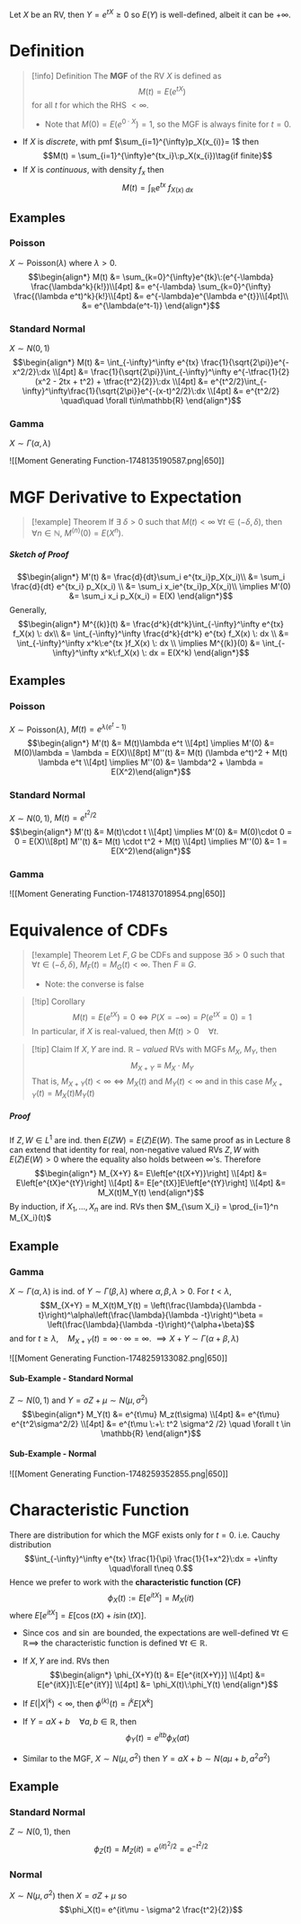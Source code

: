 Let $X$ be an RV, then $Y = e^{tX}\geq 0$ so $E(Y)$ is well-defined, albeit it can be $+\infty$.

# Definition

>[!info] Definition
>The **MGF** of the RV $X$ is defined as 
>$$M(t) = E(e^{tX})$$
>for all $t$ for which the RHS $< \infty$.  
>
>- Note that $M(0) = E(e^{0\cdot X}) = 1$, so the MGF is always finite for $t=0$. 

- If $X$ is *discrete*, with pmf $\sum_{i=1}^{\infty}p_X(x_{i)}= 1$ then
$$M(t) = \sum_{i=1}^{\infty}e^{tx_i}\:p_X(x_{i})\tag{if finite}$$
- If $X$ is *continuous*, with density $f_x$ then 
	$$M(t) = \int_{\mathbb{R}} e^{tx} \: f_{X(x)\:dx}\tag{if finite}$$

## Examples

### Poisson

$X \sim \text{Poisson}(\lambda)$ where $\lambda > 0$.
$$\begin{align*}
M(t) &= \sum_{k=0}^{\infty}e^{tk}\:(e^{-\lambda} \frac{\lambda^k}{k!})\\[4pt]
&=  e^{-\lambda} \sum_{k=0}^{\infty} \frac{(\lambda e^t)^k}{k!}\\[4pt]
&= e^{-\lambda}e^{\lambda e^{t}}\\[4pt]\\
&= e^{\lambda(e^t-1)}
\end{align*}$$

### Standard Normal

$X \sim N(0,1)$ 
$$\begin{align*}
M(t) &= \int_{-\infty}^\infty e^{tx} \frac{1}{\sqrt{2\pi}}e^{-x^2/2}\:dx \\[4pt]
&= \frac{1}{\sqrt{2\pi}}\int_{-\infty}^\infty e^{-\tfrac{1}{2}(x^2 - 2tx + t^2) + \tfrac{t^2}{2}}\:dx \\[4pt]
&= e^{t^2/2}\int_{-\infty}^\infty\frac{1}{\sqrt{2\pi}}e^{-(x-t)^2/2}\:dx \\[4pt]
&= e^{t^2/2} \quad\quad \forall t\in\mathbb{R}
\end{align*}$$

### Gamma
$X \sim \Gamma(\alpha,\lambda)$ 

![[Moment Generating Function-1748135190587.png|650]]


# MGF Derivative to Expectation
 
>[!example] Theorem
>If $\exists\: \delta >0$ such that $M(t)<\infty$ $\forall t \in (-\delta,\delta)$, then $\forall n \in \mathbb{N}$, $M^{(n)}(0) = E(X^n)$. 
##### Sketch of Proof
$$\begin{align*}
M'(t) &= \frac{d}{dt}\sum_i e^{tx_i}p_X(x_i)\\
&= \sum_i \frac{d}{dt} e^{tx_i} p_X(x_i) \\
&= \sum_i x_ie^{tx_i}p_X(x_i)\\
\implies M'(0) &= \sum_i x_i p_X(x_i) = E(X)
\end{align*}$$
Generally,
$$\begin{align*}
M^{(k)}(t) &= \frac{d^k}{dt^k}\int_{-\infty}^\infty e^{tx} f_X(x) \: dx\\
&= \int_{-\infty}^\infty \frac{d^k}{dt^k} e^{tx} f_X(x) \: dx \\
&= \int_{-\infty}^\infty x^k\:e^{tx }f_X(x) \: dx \\
\implies M^{(k)}(0) &= \int_{-\infty}^\infty x^k\:f_X(x) \: dx = E(X^k)
\end{align*}$$

## Examples

### Poisson
$X \sim \text{Poisson}(\lambda)$,   $M(t) = e^{\lambda(e^t-1)}$
$$\begin{align*}
M'(t) &= M(t)\lambda e^t \\[4pt]
\implies M'(0) &= M(0)\lambda = \lambda = E(X)\\[8pt]
M''(t) &= M(t)
(\lambda e^t)^2 + M(t) \lambda e^t \\[4pt]
\implies M''(0) &= \lambda^2 + \lambda = E(X^2)\end{align*}$$
### Standard Normal

$X \sim N(0,1)$,   $M(t) = e^{t^2/2}$ 
$$\begin{align*}
M'(t) &= M(t)\cdot t \\[4pt]
\implies M'(0) &= M(0)\cdot 0 = 0 = E(X)\\[8pt]
M''(t) &= M(t)
\cdot t^2 + M(t) \\[4pt]
\implies M''(0) &= 1 = E(X^2)\end{align*}$$

### Gamma

![[Moment Generating Function-1748137018954.png|650]]





# Equivalence of CDFs

>[!example] Theorem
>Let $F,G$ be CDFs and suppose $\exists \delta >0$ such that $\forall t \in (-\delta,\delta)$,  $M_F(t) = M_G(t) < \infty$.
> Then $F \equiv G$. 
> 
> - Note: the converse is false

>[!tip] Corollary
>$$M(t) = E(e^{tX}) = 0 \iff P(X=-\infty) = P(e^{tX} = 0) = 1$$
>In particular, if $X$ is real-valued, then $M(t)>0 \quad \forall t$.

>[!tip] Claim
>If $X,Y$ are ind. $\mathbb{R}-valued$ RVs with MGFs $M_X$, $M_Y$, then
>$$M_{X+Y} \equiv M_X\cdot M_Y$$
>That is, $M_{X+Y}(t) < \infty \iff M_X(t)$ and $M_Y(t) < \infty$ and in this case $M_{X+Y}(t)=M_X(t)M_Y(t)$
##### Proof
If $Z,W \in L^1$ are ind. then $E(ZW) = E(Z)E(W)$. The same proof as in Lecture 8 can extend that identity for real, non-negative valued RVs $Z,W$ with $E(Z)E(W) >0$ where the equality also holds between $\infty$'s. Therefore
$$\begin{align*}
M_{X+Y} &= E\left[e^{t(X+Y)}\right] \\[4pt]
&= E\left[e^{tX}e^{tY}\right] \\[4pt]
&= E[e^{tX}]E\left[e^{tY}\right] \\[4pt]
&= M_X(t)M_Y(t)
\end{align*}$$
By induction, if $X_1,...,X_n$ are ind. RVs then $M_{\sum X_i} = \prod_{i=1}^n M_{X_i}(t)$


## Example

### Gamma
$X\sim \Gamma(\alpha, \lambda)$ is ind. of $Y \sim \Gamma(\beta, \lambda)$ where $\alpha,\beta, \lambda > 0$. For $t < \lambda$,
$$M_{X+Y} = M_X(t)M_Y(t) = \left(\frac{\lambda}{\lambda -t}\right)^\alpha\left(\frac{\lambda}{\lambda -t}\right)^\beta = \left(\frac{\lambda}{\lambda -t}\right)^{\alpha+\beta}$$
and for $t \geq \lambda, \quad M_{X+Y}(t) = \infty \cdot \infty = \infty$. 
$\implies X+Y \sim \Gamma(\alpha+\beta,\lambda)$

![[Moment Generating Function-1748259133082.png|650]]

#### Sub-Example - Standard Normal 
 $Z \sim N(0,1)$ and $Y = \sigma Z + \mu \sim N(\mu, \sigma^2)$ 
$$\begin{align*}
M_Y(t) &= e^{t\mu} M_z(t\sigma) \\[4pt]
&= e^{t\mu} e^{t^2\sigma^2/2} \\[4pt]
&= e^{t\mu \:+\: t^2 \sigma^2 /2} \quad \forall t \in \mathbb{R}
\end{align*}$$

#### Sub-Example - Normal 

![[Moment Generating Function-1748259352855.png|650]]


# Characteristic Function 

There are distribution for which the MGF exists only for $t=0$. i.e. Cauchy distribution
$$\int_{-\infty}^\infty e^{tx} \frac{1}{\pi} \frac{1}{1+x^2}\:dx = +\infty \quad\forall t\neq 0.$$
Hence we prefer to work with the **characteristic function (CF)** 
$$\phi_X(t) := E[e^{itX}] = M_X(it)$$
where $E[e^{itX}] = E[\cos(tX) + i\sin(tX)]$.

- Since $\cos$ and $\sin$ are bounded, the expectations are well-defined $\forall t \in \mathbb{R} \implies$ the characteristic function is defined $\forall t \in \mathbb{R}$.
- If $X,Y$ are ind. RVs then 
$$\begin{align*}
\phi_{X+Y}(t) &= E[e^{it(X+Y)}] \\[4pt]
&= E[e^{itX}]\:E[e^{itY}] \\[4pt]
&= \phi_X(t)\:\phi_Y(t)
\end{align*}$$

- If $E(|X|^k) < \infty$, then $\phi^{(k)}(t) = i^kE[X^k]$ 
- If $Y = aX + b\quad \forall a,b \in \mathbb{R}$, then 
	$$\phi_Y(t) = e^{itb}\phi_X(at)$$
- Similar to the MGF, $X\sim N(\mu,\sigma^2)$ then $Y = aX + b \sim N(a\mu+b, a^2\sigma^2)$

## Example
### Standard Normal
$Z \sim N(0,1)$, then 
$$\phi_Z(t) = M_Z(it) = e^{(it)^2/2} = e^{-t^2/2}$$
### Normal
$X \sim N(\mu,\sigma^2)$ then $X = \sigma Z + \mu$ so 
$$\phi_X(t)= e^{it\mu - \sigma^2 \frac{t^2}{2}}$$
